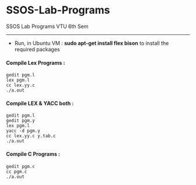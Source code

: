 # SSOS-Lab-Programs

SSOS Lab Programs VTU 6th Sem
***


- Run, in Ubuntu VM : **sudo apt-get install flex bison** to install the required packages 

#### Compile Lex Programs :
```
gedit pgm.l
lex pgm.l
cc lex.yy.c
./a.out
```

#### Compile LEX & YACC both :
```
gedit pgm.l
gedit pgm.y
lex pgm.l
yacc -d pgm.y
cc lex.yy.c y.tab.c 
./a.out
```

#### Compile C Programs :
``` 
gedit pgm.c
cc pgm.c
./a.out
```
